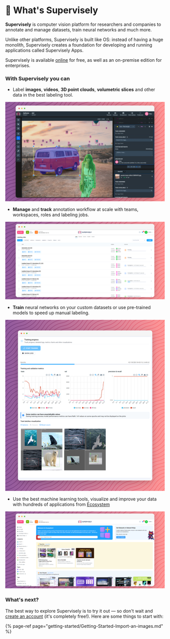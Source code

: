 # 🤖 What's Supervisely

**Supervisely** is computer vision platform for researchers and companies to annotate and manage datasets, train neural networks and much more.

Unlike other platforms, Supervisely is built like OS: instead of having a huge monolith, Supervisely creates a foundation for developing and running applications called Supervisely Apps.

Supervisely is available [online](https://app.supervisely.com/signup) for free, as well as an on-premise edition for enterprises.

### With Supervisely you can


* Label **images**, **videos**, **3D point clouds**, **volumetric slices** and other data in the best labeling tool.

![](assets/main-screen.png)


* **Manage** and **track** annotation workflow at scale with teams, workspaces, roles and labeling jobs.

![](assets/main-jobs.png)

* **Train** neural networks on your custom datasets or use pre-trained models to speed up manual labeling.

![](assets/main-nntrain.png)



* Use the best machine learning tools, visualize and improve your data with hundreds of applications from [Ecosystem](https://dev.supervise.ly/ecosystem/)

![](assets/main-ecosystem.png)

### What's next?

The best way to explore Supervisely is to try it out — so don't wait and [create an account](https://app.supervisely.com/signup) \(it's completely free!\). Here are some things to start with:

{% page-ref page="getting-started/Getting-Started-Import-an-images.md" %}

